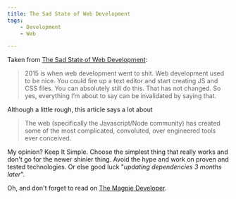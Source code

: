 ```yaml
---
title: The Sad State of Web Development
tags:
    - Development
    - Web

---
```


Taken from [The Sad State of Web Development](https://medium.com/@wob/the-sad-state-of-web-development-1603a861d29f#.blcyvhxke):

> 2015 is when web development went to shit. Web development used to be nice. You could fire up a text editor and start creating JS and CSS files. You can absolutely still do this. That has not changed. So yes, everything I’m about to say can be invalidated by saying that.

Although a little rough, this article says a lot about

> The web (specifically the Javascript/Node community) has created some of the most complicated, convoluted, over engineered tools ever conceived.

My opinion? Keep It Simple. Choose the simplest thing that really works and don't go
for the newer shinier thing. Avoid the hype and work on proven and tested technologies.
Or else good luck "*updating dependencies 3 months later*".

Oh, and don't forget to read on [The Magpie Developer](http://blog.codinghorror.com/the-magpie-developer/).

